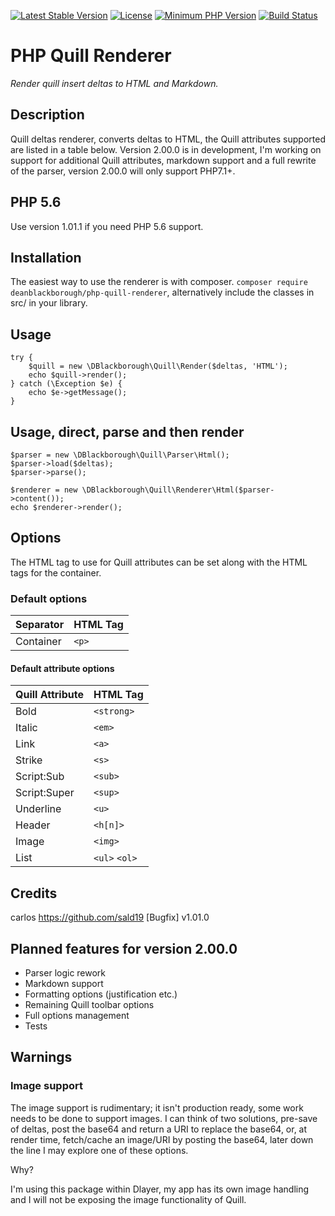[![Latest Stable Version](https://img.shields.io/packagist/v/deanblackborough/php-quill-renderer.svg?style=flat-square)](https://packagist.org/packages/deanblackborough/php-quill-renderer)
[![License](https://img.shields.io/badge/license-MIT-blue.svg)](https://github.com/Dlayer/dlayer/blob/master/LICENSE)
[![Minimum PHP Version](https://img.shields.io/badge/php-7.1-8892BF.svg)](https://php.net/)
[![Build Status](https://travis-ci.org/deanblackborough/php-quill-renderer.svg?branch=master)](https://travis-ci.org/deanblackborough/php-quill-renderer)

# PHP Quill Renderer

*Render quill insert deltas to HTML and Markdown.*

## Description

Quill deltas renderer, converts deltas to HTML, the Quill attributes supported are listed in a table below. 
Version 2.00.0 is in development, I'm working on support for additional Quill attributes, markdown support and a 
full rewrite of the parser, version 2.00.0 will only support PHP7.1+.

## PHP 5.6

Use version 1.01.1 if you need PHP 5.6 support.

## Installation
 
The easiest way to use the renderer is with composer. ```composer require deanblackborough/php-quill-renderer```, 
alternatively include the classes in src/ in your library.
 
## Usage
```
try {
    $quill = new \DBlackborough\Quill\Render($deltas, 'HTML');
    echo $quill->render();
} catch (\Exception $e) {
    echo $e->getMessage();
}
```

## Usage, direct, parse and then render
```
$parser = new \DBlackborough\Quill\Parser\Html();
$parser->load($deltas);
$parser->parse();

$renderer = new \DBlackborough\Quill\Renderer\Html($parser->content());
echo $renderer->render();
```

## Options
The HTML tag to use for Quill attributes can be set along with the HTML tags for the container.
 
### Default options

Separator | HTML Tag
--- | --- 
Container | `<p>`

#### Default attribute options

Quill Attribute | HTML Tag
--- | --- 
Bold | `<strong>`
Italic | `<em>`
Link | `<a>`
Strike | `<s>`
Script:Sub | `<sub>`
Script:Super | `<sup>`
Underline | `<u>`
Header | `<h[n]>`
Image | `<img>`
List | `<ul>` `<ol>`

## Credits

carlos https://github.com/sald19 [Bugfix] v1.01.0

## Planned features for version 2.00.0

* Parser logic rework
* Markdown support
* Formatting options (justification etc.)
* Remaining Quill toolbar options
* Full options management
* Tests

## Warnings

### Image support

The image support is rudimentary; it isn't production ready, some work needs to be done to support 
images. I can think of two solutions, pre-save of deltas, post the base64 and return a URI to replace the 
base64, or, at render time, fetch/cache an image/URI by posting the base64, later down the line I may 
explore one of these options.

Why? 

I'm using this package within Dlayer, my app has its own image handling and I will not be exposing 
the image functionality of Quill.
